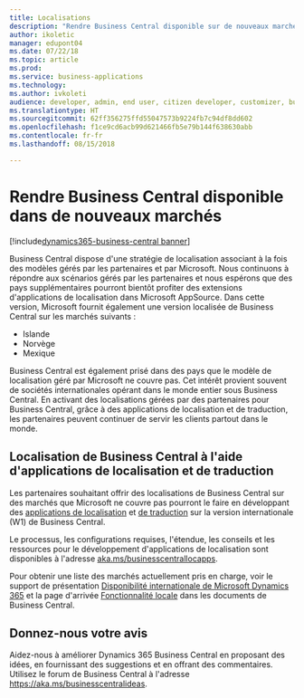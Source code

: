```yaml
---
title: Localisations
description: "Rendre Business Central disponible sur de nouveaux marchés"
author: ikoletic
manager: edupont04
ms.date: 07/22/18
ms.topic: article
ms.prod: 
ms.service: business-applications
ms.technology: 
ms.author: ivkoleti
audience: developer, admin, end user, citizen developer, customizer, business analyst, IT pro
ms.translationtype: HT
ms.sourcegitcommit: 62ff356275ffd55047573b9224fb7c94df8dd602
ms.openlocfilehash: f1ce9cd6acb99d621466fb5e79b144f638630abb
ms.contentlocale: fr-fr
ms.lasthandoff: 08/15/2018

---
```


# <a name="making-business-central-available-in-new-markets"></a>Rendre Business Central disponible dans de nouveaux marchés

[!include[dynamics365-business-central banner](../includes/dynamics365-business-central.md)]



Business Central dispose d'une stratégie de localisation associant à la fois des modèles gérés par les partenaires et par Microsoft. Nous continuons à répondre aux scénarios gérés par les partenaires et nous espérons que des pays supplémentaires pourront bientôt profiter des extensions d'applications de localisation dans Microsoft AppSource. Dans cette version, Microsoft fournit également une version localisée de Business Central sur les marchés suivants :

- Islande
- Norvège
- Mexique

Business Central est également prisé dans des pays que le modèle de localisation géré par Microsoft ne couvre pas. Cet intérêt provient souvent de sociétés internationales opérant dans le monde entier sous Business Central. En activant des localisations gérées par des partenaires pour Business Central, grâce à des applications de localisation et de traduction, les partenaires peuvent continuer de servir les clients partout dans le monde.  

## <a name="localization-of-business-central-using-localization-and-translation-apps"></a>Localisation de Business Central à l'aide d'applications de localisation et de traduction
Les partenaires souhaitant offrir des localisations de Business Central sur des marchés que Microsoft ne couvre pas pourront le faire en développant des [applications de localisation](https://aka.ms/businesscentrallocapps) et [de traduction](/dynamics365/business-central/dev-itpro/developer/devenv-work-with-translation-files#translation-and-localization-apps) sur la version internationale (W1) de Business Central.

Le processus, les configurations requises, l'étendue, les conseils et les ressources pour le développement d'applications de localisation sont disponibles à l'adresse [aka.ms/businesscentrallocapps](//aka.ms/businesscentrallocapps).  

Pour obtenir une liste des marchés actuellement pris en charge, voir le support de présentation [Disponibilité internationale de Microsoft Dynamics 365](https://docs.microsoft.com/dynamics365/get-started/availability) et la page d'arrivée [Fonctionnalité locale](/dynamics365/business-central/about-localization) dans les documents de Business Central.

<!--
## Status
### Availability
Cloud, on-premises, hybrid
### Regional availability
No regional restrictions.
-->

## <a name="tell-us-what-you-think"></a>Donnez-nous votre avis
Aidez-nous à améliorer Dynamics 365 Business Central en proposant des idées, en fournissant des suggestions et en offrant des commentaires. Utilisez le forum de Business Central à l'adresse https://aka.ms/businesscentralideas.


